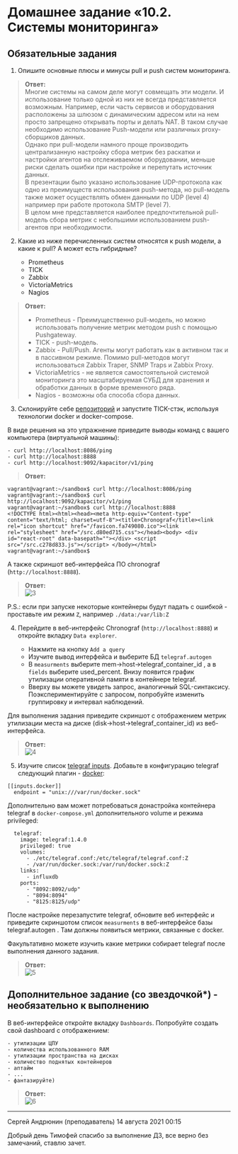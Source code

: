 # Домашнее задание «10.2. Системы мониторинга»

## Обязательные задания

1. Опишите основные плюсы и минусы pull и push систем мониторинга.

> **Ответ:**    
> Многие системы на самом деле могут совмещать эти модели. И использование только одной из них не всегда представляется возможным. Например, если часть сервисов и оборудования расположены за шлюзом с динамическим адресом или на нем просто запрещено открывать порты и делать NAT. В таком случае необходимо использование Push-модели или различных proxy-сборщиков данных.    
> Однако при pull-модели намного проще производить централизанную настройку сбора метрик без раскатки и настройки агентов на отслеживаемом оборудовании, меньше риски сделать ошибки при настройке и перепутать источник данных.    
> В презентации было указано использование UDP-протокола как одно из преимуществ использования push-метода, но pull-модель также может осуществлять обмен данными по UDP (level 4) например при работе протокола SMTP (level 7).    
> В целом мне представляется наиболее предпочтительной pull-модель сбора метрик с небольшими использованием push-агентов при необходимости.


2. Какие из ниже перечисленных систем относятся к push модели, а какие к pull? А может есть гибридные?

    - Prometheus 
    - TICK
    - Zabbix
    - VictoriaMetrics
    - Nagios
	
> **Ответ:**    
> - Prometheus - Преимущественно pull-модель, но можно использовать получение метрик методом push с помощью Pushgateway.
> - TICK - push-модель.
> - Zabbix - Pull/Push. Агенты могут работать как в активном так и в пассивном режиме. Помимо pull-методов могут использоваться Zabbix Traper, SNMP Traps и Zabbix Proxy.
> - VictoriaMetrics - не является самостоятельной системой мониторинга это масштабируемая СУБД для хранения и обработки данных в форме временного ряда.
> - Nagios - возможны оба способа сбора данных.

3. Склонируйте себе [репозиторий](https://github.com/influxdata/sandbox/tree/master) и запустите TICK-стэк, 
используя технологии docker и docker-compose.

В виде решения на это упражнение приведите выводы команд с вашего компьютера (виртуальной машины):

    - curl http://localhost:8086/ping
    - curl http://localhost:8888
    - curl http://localhost:9092/kapacitor/v1/ping
	
> **Ответ:**    
```
vagrant@vagrant:~/sandbox$ curl http://localhost:8086/ping
vagrant@vagrant:~/sandbox$ curl http://localhost:9092/kapacitor/v1/ping
vagrant@vagrant:~/sandbox$ curl http://localhost:8888
<!DOCTYPE html><html><head><meta http-equiv="Content-type" content="text/html; charset=utf-8"><title>Chronograf</title><link rel="icon shortcut" href="/favicon.fa749080.ico"><link rel="stylesheet" href="/src.d80ed715.css"></head><body> <div id="react-root" data-basepath=""></div> <script src="/src.c278d833.js"></script> </body></html>
vagrant@vagrant:~/sandbox$
```

А также скриншот веб-интерфейса ПО chronograf (`http://localhost:8888`). 
> **Ответ:**    
> ![3](3.png)  

P.S.: если при запуске некоторые контейнеры будут падать с ошибкой - проставьте им режим `Z`, например
`./data:/var/lib:Z`

4. Перейдите в веб-интерфейс Chronograf (`http://localhost:8888`) и откройте вкладку `Data explorer`.

    - Нажмите на кнопку `Add a query`
    - Изучите вывод интерфейса и выберите БД `telegraf.autogen`
    - В `measurments` выберите mem->host->telegraf_container_id , а в `fields` выберите used_percent. 
    Внизу появится график утилизации оперативной памяти в контейнере telegraf.
    - Вверху вы можете увидеть запрос, аналогичный SQL-синтаксису. 
    Поэкспериментируйте с запросом, попробуйте изменить группировку и интервал наблюдений.

Для выполнения задания приведите скриншот с отображением метрик утилизации места на диске 
(disk->host->telegraf_container_id) из веб-интерфейса.
> **Ответ:**    
> ![4](4.png)   

5. Изучите список [telegraf inputs](https://github.com/influxdata/telegraf/tree/master/plugins/inputs). 
Добавьте в конфигурацию telegraf следующий плагин - [docker](https://github.com/influxdata/telegraf/tree/master/plugins/inputs/docker):
```
[[inputs.docker]]
  endpoint = "unix:///var/run/docker.sock"
```

Дополнительно вам может потребоваться донастройка контейнера telegraf в `docker-compose.yml` дополнительного volume и 
режима privileged:
```
  telegraf:
    image: telegraf:1.4.0
    privileged: true
    volumes:
      - ./etc/telegraf.conf:/etc/telegraf/telegraf.conf:Z
      - /var/run/docker.sock:/var/run/docker.sock:Z
    links:
      - influxdb
    ports:
      - "8092:8092/udp"
      - "8094:8094"
      - "8125:8125/udp"
```

После настройке перезапустите telegraf, обновите веб интерфейс и приведите скриншотом список `measurments` в 
веб-интерфейсе базы telegraf.autogen . Там должны появиться метрики, связанные с docker.

Факультативно можете изучить какие метрики собирает telegraf после выполнения данного задания.

> **Ответ:**    
> ![5](5.png)   

## Дополнительное задание (со звездочкой*) - необязательно к выполнению

В веб-интерфейсе откройте вкладку `Dashboards`. Попробуйте создать свой dashboard с отображением:

    - утилизации ЦПУ
    - количества использованного RAM
    - утилизации пространства на дисках
    - количество поднятых контейнеров
    - аптайм
    - ...
    - фантазируйте)
	
> **Ответ:**    
> ![6](6.png)   

---

Сергей Андрюнин (преподаватель)
14 августа 2021 00:15

Добрый день Тимофей спасибо за выполнение ДЗ, все верно без замечаний, ставлю зачет.
